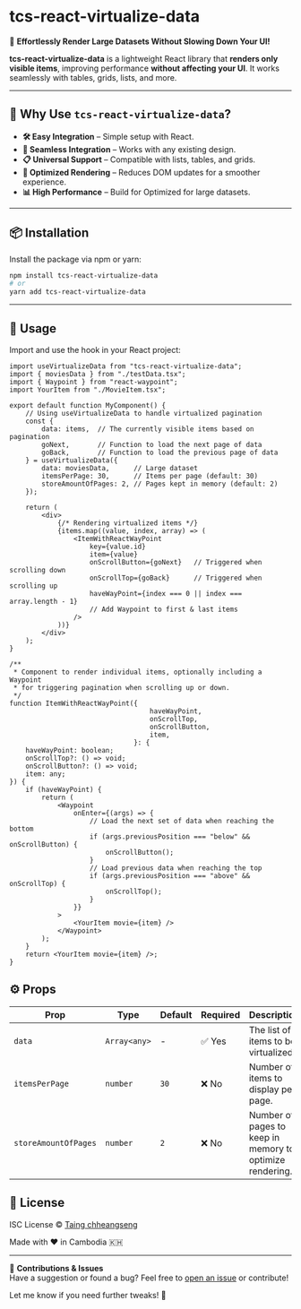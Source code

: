 # tcs-react-virtualize-data

🚀 **Effortlessly Render Large Datasets Without Slowing Down Your UI!**

**tcs-react-virtualize-data** is a lightweight React library that **renders only visible items**, improving performance **without affecting your UI**. It works seamlessly with tables, grids, lists, and more.

---

## 🤔 Why Use `tcs-react-virtualize-data`?

- **🛠 Easy Integration** – Simple setup with React.
- **🎨 Seamless Integration** – Works with any existing design.
- **📋 Universal Support** – Compatible with lists, tables, and grids.
- **🔄 Optimized Rendering** – Reduces DOM updates for a smoother experience.
- **📊 High Performance** – Build for Optimized for large datasets.

---

## 📦 Installation

Install the package via npm or yarn:

```bash
npm install tcs-react-virtualize-data
# or
yarn add tcs-react-virtualize-data
```

---
## 🚀 Usage

Import and use the hook in your React project:

```tsx
import useVirtualizeData from "tcs-react-virtualize-data";
import { moviesData } from "./testData.tsx";
import { Waypoint } from "react-waypoint";
import YourItem from "./MovieItem.tsx";

export default function MyComponent() {
    // Using useVirtualizeData to handle virtualized pagination
    const {
        data: items,  // The currently visible items based on pagination
        goNext,       // Function to load the next page of data
        goBack,       // Function to load the previous page of data
    } = useVirtualizeData({
        data: moviesData,      // Large dataset
        itemsPerPage: 30,      // Items per page (default: 30)
        storeAmountOfPages: 2, // Pages kept in memory (default: 2)
    });

    return (
        <div>
            {/* Rendering virtualized items */}
            {items.map((value, index, array) => (
                <ItemWithReactWayPoint
                    key={value.id}
                    item={value}
                    onScrollButton={goNext}   // Triggered when scrolling down
                    onScrollTop={goBack}      // Triggered when scrolling up
                    haveWayPoint={index === 0 || index === array.length - 1}
                    // Add Waypoint to first & last items
                />
            ))}
        </div>
    );
}

/**
 * Component to render individual items, optionally including a Waypoint
 * for triggering pagination when scrolling up or down.
 */
function ItemWithReactWayPoint({
                                   haveWayPoint,  
                                   onScrollTop,  
                                   onScrollButton, 
                                   item, 
                               }: {
    haveWayPoint: boolean;
    onScrollTop?: () => void;
    onScrollButton?: () => void;
    item: any;
}) {
    if (haveWayPoint) {
        return (
            <Waypoint
                onEnter={(args) => {
                    // Load the next set of data when reaching the bottom
                    if (args.previousPosition === "below" && onScrollButton) {
                        onScrollButton();
                    }
                    // Load previous data when reaching the top
                    if (args.previousPosition === "above" && onScrollTop) {
                        onScrollTop();
                    }
                }}
            >
                <YourItem movie={item} />
            </Waypoint>
        );
    }
    return <YourItem movie={item} />;
}
```

## ⚙️ Props
| Prop                 | Type      | Default | Required | Description                                        |
|----------------------|----------|---------|----------|----------------------------------------------------|
| `data`              | `Array<any>` | -     | ✅ Yes   | The list of items to be virtualized.              |
| `itemsPerPage`      | `number`  | `30`    | ❌ No    | Number of items to display per page.              |
| `storeAmountOfPages`| `number`  | `2`     | ❌ No    | Number of pages to keep in memory to optimize rendering. |


## 📜 License
ISC License © [Taing chheangseng](https://github.com/Chheangseng)

Made with ❤️ in Cambodia 🇰🇭

---

🚀 **Contributions & Issues**  
Have a suggestion or found a bug? Feel free to [open an issue](https://github.com/Chheangseng/tcs-react-virtualize-data/issues) or contribute!

Let me know if you need further tweaks! 🚀


